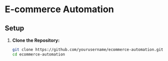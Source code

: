 # E-commerce Automation

## Setup

1. **Clone the Repository:**
   ```bash
   git clone https://github.com/yourusername/ecommerce-automation.git
   cd ecommerce-automation
